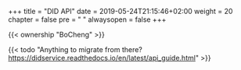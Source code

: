 +++
title = "DID API"
date = 2019-05-24T21:15:46+02:00
weight = 20
chapter = false
pre = "<i class='fa ela-page'></i> "
alwaysopen = false
+++

{{< ownership "BoCheng" >}}

{{< todo "Anything to migrate from there? https://didservice.readthedocs.io/en/latest/api_guide.html" >}}